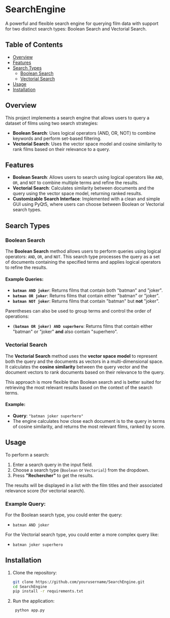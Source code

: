 # SearchEngine

A powerful and flexible search engine for querying film data with support for two distinct search types: Boolean Search and Vectorial Search.

## Table of Contents
- [Overview](#overview)
- [Features](#features)
- [Search Types](#search-types)
  - [Boolean Search](#boolean-search)
  - [Vectorial Search](#vectorial-search)
- [Usage](#usage)
- [Installation](#installation)


## Overview
This project implements a search engine that allows users to query a dataset of films using two search strategies:
- **Boolean Search**: Uses logical operators (AND, OR, NOT) to combine keywords and perform set-based filtering.
- **Vectorial Search**: Uses the vector space model and cosine similarity to rank films based on their relevance to a query.

## Features
- **Boolean Search**: Allows users to search using logical operators like `AND`, `OR`, and `NOT` to combine multiple terms and refine the results.
- **Vectorial Search**: Calculates similarity between documents and the query using the vector space model, returning ranked results.
- **Customizable Search Interface**: Implemented with a clean and simple GUI using PyQt5, where users can choose between Boolean or Vectorial search types.

## Search Types

### Boolean Search

The **Boolean Search** method allows users to perform queries using logical operators: `AND`, `OR`, and `NOT`. This search type processes the query as a set of documents containing the specified terms and applies logical operators to refine the results.

#### Example Queries:
- **`batman AND joker`**: Returns films that contain both "batman" and "joker".
- **`batman OR joker`**: Returns films that contain either "batman" or "joker".
- **`batman NOT joker`**: Returns films that contain "batman" but **not** "joker".

Parentheses can also be used to group terms and control the order of operations:
- **`(batman OR joker) AND superhero`**: Returns films that contain either "batman" or "joker" **and** also contain "superhero".

### Vectorial Search

The **Vectorial Search** method uses the **vector space model** to represent both the query and the documents as vectors in a multi-dimensional space. It calculates the **cosine similarity** between the query vector and the document vectors to rank documents based on their relevance to the query.

This approach is more flexible than Boolean search and is better suited for retrieving the most relevant results based on the context of the search terms.

#### Example:
- **Query**: `"batman joker superhero"`
- The engine calculates how close each document is to the query in terms of cosine similarity, and returns the most relevant films, ranked by score.

## Usage

To perform a search:
1. Enter a search query in the input field.
2. Choose a search type (`Boolean` or `Vectorial`) from the dropdown.
3. Press **"Rechercher"** to get the results.

The results will be displayed in a list with the film titles and their associated relevance score (for vectorial search).

### Example Query:
For the Boolean search type, you could enter the query:
- `batman AND joker`

For the Vectorial search type, you could enter a more complex query like:
- `batman joker superhero`

## Installation

1. Clone the repository:
   ```bash
   git clone https://github.com/yourusername/SearchEngine.git
   cd SearchEngine
   pip install -r requirements.txt 
   
2. Run the application:
   ```bash
    python app.py



